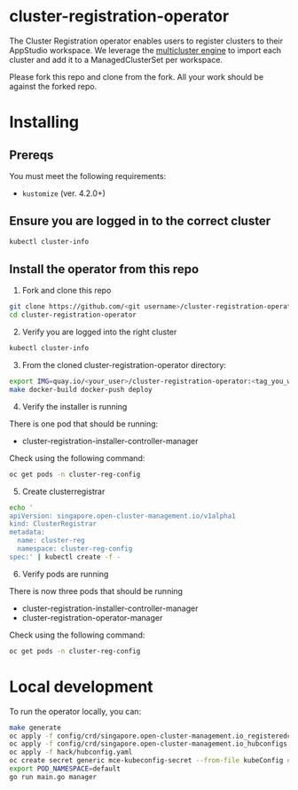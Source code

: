 [comment]: # ( Copyright Red Hat )

# cluster-registration-operator

The Cluster Registration operator enables users to register clusters to their AppStudio workspace. We leverage the [multicluster engine](https://stolostron.github.io/mce-docs/) to import each cluster and add it to a ManagedClusterSet per workspace.

Please fork this repo and clone from the fork.  All your work should be against the forked repo.

# Installing

## Prereqs

You must meet the following requirements:

- `kustomize` (ver. 4.2.0+)

## Ensure you are logged in to the correct cluster

```bash
kubectl cluster-info
```
## Install the operator from this repo

1. Fork and clone this repo

```bash
git clone https://github.com/<git username>/cluster-registration-operator.git
cd cluster-registration-operator
```

2. Verify you are logged into the right cluster

```bash
kubectl cluster-info
```

3. From the cloned cluster-registration-operator directory:

```bash
export IMG=quay.io/<your_user>/cluster-registration-operator:<tag_you_want_to_use>
make docker-build docker-push deploy
```

4. Verify the installer is running

There is one pod that should be running:

- cluster-registration-installer-controller-manager

Check using the following command:

```bash
oc get pods -n cluster-reg-config
```

5. Create clusterregistrar

```bash
echo '
apiVersion: singapore.open-cluster-management.io/v1alpha1
kind: ClusterRegistrar
metadata:
  name: cluster-reg
  namespace: cluster-reg-config
spec:' | kubectl create -f -
```

6. Verify pods are running

There is now three pods that should be running

- cluster-registration-installer-controller-manager
- cluster-registration-operator-manager

Check using the following command:

```bash
oc get pods -n cluster-reg-config
```

# Local development

To run the operator locally, you can:
```bash
make generate
oc apply -f config/crd/singapore.open-cluster-management.io_registeredclusters.yaml
oc apply -f config/crd/singapore.open-cluster-management.io_hubconfigs.yaml
oc apply -f hack/hubconfig.yaml
oc create secret generic mce-kubeconfig-secret --from-file kubeConfig # Expects a kubeconfig file named kubeConfig
export POD_NAMESPACE=default
go run main.go manager
```
